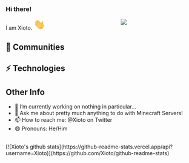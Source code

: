 ### Hi there! 

I am Xioto. <img src="https://raw.githubusercontent.com/ABSphreak/ABSphreak/master/gifs/Hi.gif" width="30px"> <img align='right' src='https://user-images.githubusercontent.com/5713670/87202985-820dcb80-c2b6-11ea-9f56-7ec461c497c3.gif' width='200"'>


## 👯 Communities

## ⚡ Technologies

## Other Info
- 🔭 I’m currently working on nothing in particular...
- 💬 Ask me about pretty much anything to do with Minecraft Servers!
- 📫 How to reach me: @Xioto on Twitter
- 😄 Pronouns: He/Him
<br>
[![Xioto's github stats](https://github-readme-stats.vercel.app/api?username=Xioto)](https://github.com/Xioto/github-readme-stats) 

